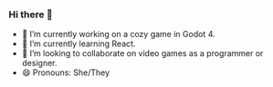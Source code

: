 ### Hi there 👋

- 🔭 I’m currently working on a cozy game in Godot 4.
- 🌱 I’m currently learning React.
- 👯 I’m looking to collaborate on video games as a programmer or designer.
- 😄 Pronouns: She/They

<!--
**bakenshake/bakenshake** is a ✨ _special_ ✨ repository because its `README.md` (this file) appears on your GitHub profile.

Here are some ideas to get you started:

- 🔭 I’m currently working on ...
- 🌱 I’m currently learning ...
- 👯 I’m looking to collaborate on ...
- 🤔 I’m looking for help with ...
- 💬 Ask me about ...
- 📫 How to reach me: ...
- 😄 Pronouns: ...
- ⚡ Fun fact: ...
-->
